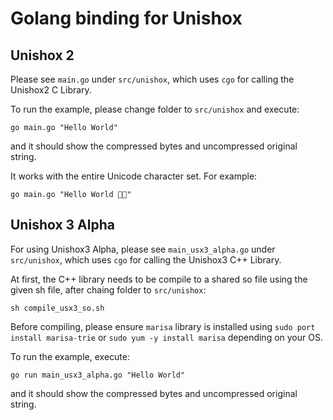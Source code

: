 # Golang binding for Unishox

## Unishox 2

Please see `main.go` under `src/unishox`, which uses `cgo` for calling the Unishox2 C Library.

To run the example, please change folder to `src/unishox` and execute:

```
go main.go "Hello World"
```

and it should show the compressed bytes and uncompressed original string.

It works with the entire Unicode character set. For example:

```
go main.go "Hello World 🙂🙂"
```
## Unishox 3 Alpha

For using Unishox3 Alpha, please see `main_usx3_alpha.go` under `src/unishox`, which uses `cgo` for calling the Unishox3 C++ Library.

At first, the C++ library needs to be compile to a shared so file using the given sh file, after chaing folder to `src/unishox`:

```
sh compile_usx3_so.sh
```

Before compiling, please ensure `marisa` library is installed using `sudo port install marisa-trie` or `sudo yum -y install marisa` depending on your OS.

To run the example, execute:

```
go run main_usx3_alpha.go "Hello World"
```

and it should show the compressed bytes and uncompressed original string.
